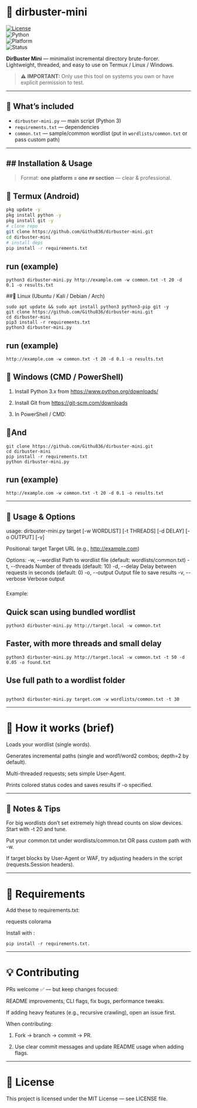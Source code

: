 # 🔎 dirbuster-mini

[![License](https://img.shields.io/badge/license-MIT-green.svg)](LICENSE)  
![Python](https://img.shields.io/badge/Python-3.x-blue.svg)  
![Platform](https://img.shields.io/badge/Platform-Termux%20|%20Linux%20|%20Windows-lightgrey.svg)  
![Status](https://img.shields.io/badge/Status-1.0-blue.svg)

**DirBuster Mini** — minimalist incremental directory brute-forcer.  
Lightweight, threaded, and easy to use on Termux / Linux / Windows.

> ⚠️ **IMPORTANT:** Only use this tool on systems you own or have explicit permission to test.

---

## 🔧 What’s included
- `dirbuster-mini.py` — main script (Python 3)
- `requirements.txt` — dependencies
- `common.txt` — sample/common wordlist (put in `wordlists/common.txt` or pass custom path)

---

## ## Installation & Usage

> Format: **one platform = one `##` section** — clear & professional.

## 🔹 Termux (Android)
```bash
pkg update -y
pkg install python -y
pkg install git -y
# clone repo
git clone https://github.com/Githu836/dirbuster-mini.git
cd dirbuster-mini
# install deps
pip install -r requirements.txt
```
## run (example)
```
python3 dirbuster-mini.py http://example.com -w common.txt -t 20 -d 0.1 -o results.txt
```
##🔹 Linux (Ubuntu / Kali / Debian / Arch)
```
sudo apt update && sudo apt install python3 python3-pip git -y
git clone https://github.com/Githu836/dirbuster-mini.git
cd dirbuster-mini
pip3 install -r requirements.txt
python3 dirbuster-mini.py
```
## run (example)
```
http://example.com -w common.txt -t 20 -d 0.1 -o results.txt
```
## 🔹 Windows (CMD / PowerShell)

1. Install Python 3.x from https://www.python.org/downloads/


2. Install Git from https://git-scm.com/downloads


3. In PowerShell / CMD:

## 🔹And
```
git clone https://github.com/Githu836/dirbuster-mini.git
cd dirbuster-mini
pip install -r requirements.txt
python dirbuster-mini.py 
```
## run (example)
```
http://example.com -w common.txt -t 20 -d 0.1 -o results.txt
```

---

## 🧭 Usage & Options

usage: dirbuster-mini.py target [-w WORDLIST] [-t THREADS] [-d DELAY] [-o OUTPUT] [-v]

 Positional:
  target                Target URL (e.g., http://example.com)

Options:
  -w, --wordlist        Path to wordlist file (default: wordlists/common.txt)
  -t, --threads         Number of threads (default: 10)
  -d, --delay           Delay between requests in seconds (default: 0)
  -o, --output          Output file to save results
  -v, --verbose         Verbose output
###
Example:

## Quick scan using bundled wordlist
```
python3 dirbuster-mini.py http://target.local -w common.txt
```
## Faster, with more threads and small delay
```
python3 dirbuster-mini.py http://target.local -w common.txt -t 50 -d 0.05 -o found.txt
```
## Use full path to a wordlist folder

```

python3 dirbuster-mini.py target.com -w wordlists/common.txt -t 30
```
---

# 🧩 How it works (brief)

Loads your wordlist (single words).

Generates incremental paths (single and word1/word2 combos; depth=2 by default).

Multi-threaded requests; sets simple User-Agent.

Prints colored status codes and saves results if -o specified.

---

## 📝 Notes & Tips

For big wordlists don’t set extremely high thread counts on slow devices. Start with -t 20 and tune.

Put your common.txt under wordlists/common.txt OR pass custom path with -w.

If target blocks by User-Agent or WAF, try adjusting headers in the script (requests.Session headers).


---

# 📎 Requirements

Add these to requirements.txt:

requests
colorama

Install with :
```
pip install -r requirements.txt.

```
---

# 💡 Contributing

PRs welcome ✅ — but keep changes focused:

README improvements, CLI flags, fix bugs, performance tweaks.

If adding heavy features (e.g., recursive crawling), open an issue first.


When contributing:

1. Fork → branch → commit → PR.


2. Use clear commit messages and update README usage when adding flags.


---
# 🧾 License


This project is licensed under the MIT License — see LICENSE file.
